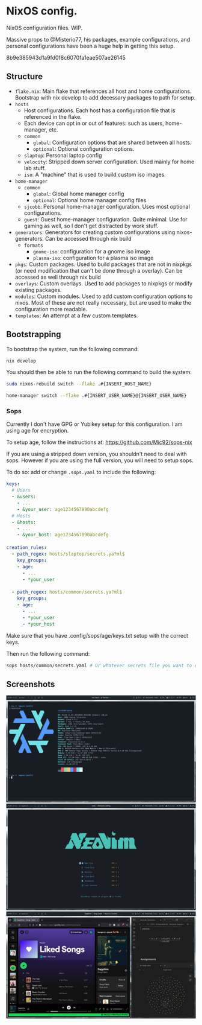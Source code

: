 # NixOS config.

NixOS configuration files. WIP.

Massive props to @Misterio77, his packages, example configurations, and personal configurations have been a huge help in getting this setup.

8b9e385943d1a9fd0f8c6070fa1eae507ae26145

## Structure

- `flake.nix`: Main flake that references all host and home configurations. Bootstrap with nix develop to add decessary packages to path for setup.
- `hosts`
  - Host configurations. Each host has a configuration file that is referenced in the flake.
  - Each device can opt in or out of features: such as users, home-manager, etc.
  - `common`
    - `global`: Configuration options that are shared between all hosts.
    - `optional`: Optional configuration options.
  - `slaptop`: Personal laptop config
  - `velocity`: Stripped down server configuration. Used mainly for home lab stuff.
  - `iso`: A "machine" that is used to build custom iso images.
- `home-manager`
  - `common`
    - `global`: Global home manager config
    - `optional`: Optional home manager config files
  - `sjcobb`: Personal home-manager configuration. Uses most optional configurations.
  - `guest`: Guest home-manager configuration. Quite minimal. Use for gaming as well, so I don't get distracted by work stuff.
- `generators`: Generators for creating custom configurations using nixos-generators. Can be accessed through nix build
  - `formats`
    - `gnome-iso`: configuration for a gnome iso image
    - `plasma-iso`: configuration for a plasma iso image
- `pkgs`: Custom packages. Used to build packages that are not in nixpkgs (or need modification that can't be done through a overlay). Can be accessed as well through nix build
- `overlays`: Custom overlays. Used to add packages to nixpkgs or modify existing packages.
- `modules`: Custom modules. Used to add custom configuration options to nixos. Most of these are not really necessary, but are used to make the configuration more readable.
- `templates`: An attempt at a few custom templates.

## Bootstrapping

To bootstrap the system, run the following command:

```bash
nix develop
```

You should then be able to run the following command to build the system:

```bash
sudo nixos-rebuild switch --flake .#{INSERT_HOST_NAME}
```

```bash
home-manager switch --flake .#{INSERT_USER_NAME}@{INSERT_USER_NAME}
```

### Sops

Currently I don't have GPG or Yubikey setup for this configuration. I am using age for encryption.

To setup age, follow the instructions at: https://github.com/Mic92/sops-nix

If you are using a stripped down version, you shouldn't need to deal with sops. However if you are using the full version, you will need to setup sops.

To do so: add or change `.sops.yaml` to include the following:

```yaml
keys:
  # Users
  - &users:
    - ...
    - &your_user: age1234567890abcdefg
  # Hosts
  - &hosts:
    - ...
    - &your_host: age1234567890abcdefg

creation_rules:
  - path_regex: hosts/slaptop/secrets.ya?ml$
    key_groups:
    - age:
      - ...
      - *your_user

  - path_regex: hosts/common/secrets.ya?ml$
    key_groups:
    - age:
      - ...
      - *your_user
      - *your_host
```

Make sure that you have .config/sops/age/keys.txt setup with the correct keys.

Then run the following command:

```bash
sops hosts/common/secrets.yaml # Or whatever secrets file you want to edit or create
```

## Screenshots

![fetch](.github/assets/screenshot_1.png)
![neovim](.github/assets/screenshot_2.png)
![obsidian](.github/assets/screenshot_3.png)

